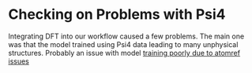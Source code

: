 # Checking on Problems with Psi4

Integrating DFT into our workflow caused a few problems. The main one was that the model trained using Psi4 data leading to many unphysical structures. 
Probably an issue with model [training poorly due to atomref issues](./0_update-atomref-in-model.ipynb)

